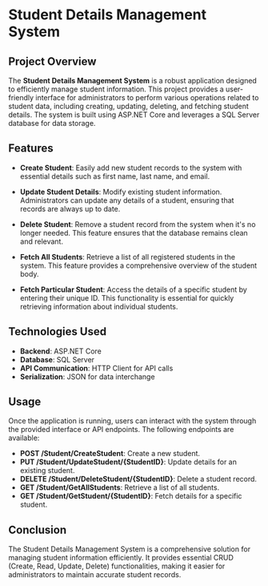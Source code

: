 # Student Details Management System

## Project Overview

The **Student Details Management System** is a robust application designed to efficiently manage student information. This project provides a user-friendly interface for administrators to perform various operations related to student data, including creating, updating, deleting, and fetching student details. The system is built using ASP.NET Core and leverages a SQL Server database for data storage.

## Features

- **Create Student**: Easily add new student records to the system with essential details such as first name, last name, and email.
  
- **Update Student Details**: Modify existing student information. Administrators can update any details of a student, ensuring that records are always up to date.

- **Delete Student**: Remove a student record from the system when it's no longer needed. This feature ensures that the database remains clean and relevant.

- **Fetch All Students**: Retrieve a list of all registered students in the system. This feature provides a comprehensive overview of the student body.

- **Fetch Particular Student**: Access the details of a specific student by entering their unique ID. This functionality is essential for quickly retrieving information about individual students.

## Technologies Used

- **Backend**: ASP.NET Core
- **Database**: SQL Server
- **API Communication**: HTTP Client for API calls
- **Serialization**: JSON for data interchange

## Usage

Once the application is running, users can interact with the system through the provided interface or API endpoints. The following endpoints are available:

- **POST /Student/CreateStudent**: Create a new student.
- **PUT /Student/UpdateStudent/{StudentID}**: Update details for an existing student.
- **DELETE /Student/DeleteStudent/{StudentID}**: Delete a student record.
- **GET /Student/GetAllStudents**: Retrieve a list of all students.
- **GET /Student/GetStudent/{StudentID}**: Fetch details for a specific student.

## Conclusion

The Student Details Management System is a comprehensive solution for managing student information efficiently. It provides essential CRUD (Create, Read, Update, Delete) functionalities, making it easier for administrators to maintain accurate student records.
